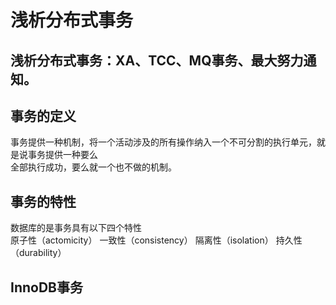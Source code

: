 # 浅析分布式事务
浅析分布式事务：XA、TCC、MQ事务、最大努力通知。
----
## 事务的定义
事务提供一种机制，将一个活动涉及的所有操作纳入一个不可分割的执行单元，就是说事务提供一种要么<br>
全部执行成功，要么就一个也不做的机制。
## 事务的特性
数据库的是事务具有以下四个特性<br>
    原子性（actomicity）
    一致性（consistency）
    隔离性（isolation）
    持久性（durability）

## InnoDB事务

